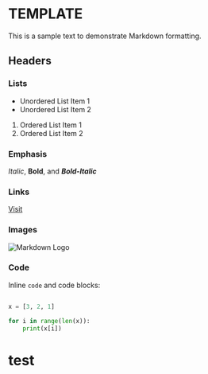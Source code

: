 # TEMPLATE

This is a sample text to demonstrate Markdown formatting.

## Headers

### Lists

- Unordered List Item 1
- Unordered List Item 2

1. Ordered List Item 1
2. Ordered List Item 2

### Emphasis

*Italic*, **Bold**, and ***Bold-Italic***

### Links

[Visit]()

### Images

![Markdown Logo]()

### Code

Inline `code` and code blocks:

```python

x = [3, 2, 1]

for i in range(len(x)):
    print(x[i])

```
# test
